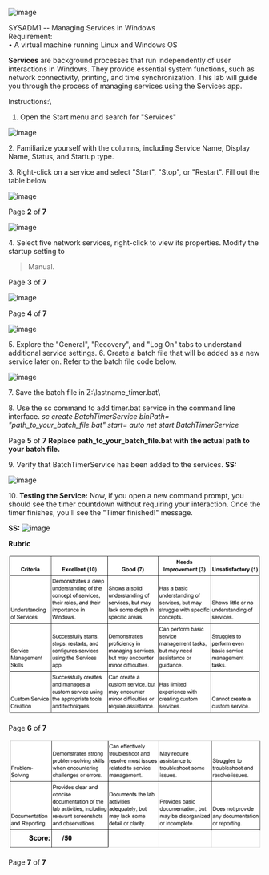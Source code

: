 ![image](https://github.com/user-attachments/assets/501893ed-571c-48ab-9994-6ce55745b02a)

SYSADM1 -- Managing Services in Windows\
Requirement:\
• A virtual machine running Linux and Windows OS

**Services** are background processes that run independently of user interactions in Windows. They provide essential system functions, such as network connectivity, printing, and time synchronization. This lab will guide you through the process of managing services using the Services app.

Instructions:\
1. Open the Start menu and search for \"Services\"

![image](https://github.com/user-attachments/assets/47b3aae1-973c-4b9c-ae59-265fb6116c97)

2\. Familiarize yourself with the columns, including Service Name,
Display Name, Status, and Startup type.

3\. Right-click on a service and select \"Start\", \"Stop\", or
\"Restart\". Fill out the table below

![image](https://github.com/user-attachments/assets/77ade0aa-98f4-43ff-9026-db7a61935d4d)

Page **2** of **7**

![image](https://github.com/user-attachments/assets/c60626c0-006c-4da9-854a-9a3d37798d4a)

4\. Select five network services, right-click to view its properties.
Modify the startup setting to

> Manual.

Page **3** of **7**

![image](https://github.com/user-attachments/assets/00d24d1e-f9d2-4fbe-b4dc-642b5ad85aac)

Page **4** of **7**

![image](https://github.com/user-attachments/assets/84ad4fc6-be5a-464f-a8e3-8106c272b349)

5\. Explore the \"General\", \"Recovery\", and \"Log On\" tabs to
understand additional service settings. 6. Create a batch file that will
be added as a new service later on. Refer to the batch file code below.

![image](https://github.com/user-attachments/assets/1b3cdd6e-03c3-4c17-a255-1c32364dce68)

7\. Save the batch file in Z:\\lastname_timer.bat\

8\. Use the sc command to add timer.bat service in the command line
interface. *sc create BatchTimerService binPath=
\"path_to_your_batch_file.bat\" start= auto* *net start
BatchTimerService*

Page **5** of **7**
**Replace path_to_your_batch_file.bat with the actual path to your batch file.** 

9\. Verify that BatchTimerService has been added to the services.
**SS:**

![image](https://github.com/user-attachments/assets/f58f5bde-44fb-4bc2-9964-11ec3e615733)

10\. **Testing the Service:** Now, if you open a new command prompt, you should see the timer countdown without requiring your interaction. Once the timer finishes, you\'ll see the \"Timer finished!\" message.

**SS:**
![image](https://github.com/user-attachments/assets/14ba97d4-f443-43c5-9208-f11973fce00d)

**Rubric**

![alt text](image.png)

Page **6** of **7**

![alt text](image-1.png)

Page **7** of **7**
